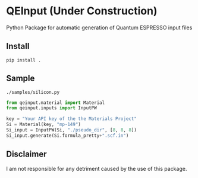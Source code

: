 # QEInput (Under Construction)
Python Package for automatic generation of Quantum ESPRESSO input files
## Install
```Shell
pip install .
```

## Sample
`./samples/silicon.py`
```Python
from qeinput.material import Material
from qeinput.inputs import InputPW

key = "Your API key of the the Materials Project"
Si = Material(key, "mp-149")
Si_input = InputPW(Si, "./pseudo_dir", [8, 8, 8])
Si_input.generate(Si.formula_pretty+".scf.in")
```

## Disclaimer
I am not responsible for any detriment caused by the use of this package.
